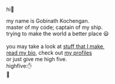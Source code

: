 hi👋<br>

my name is Gobinath Kochengan.<br>
master of my code; captain of my ship.<br>
trying to make the world a better place 😃<br>
<br>
you may take a look at <a href="https://gobinathco.com/projects/" target="_blank">stuff that I make</a>,<br> 
<a href="https://gobinath.co/bio/" target="_blank">read my bio</a>, check out <a href="https://gobinath.co/profiles/" target="_blank">my profiles</a> <br>
or just give me high five. <br>
highfive:✋
<br> 
🦋
</body>
